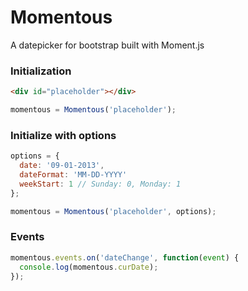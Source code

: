 # Momentous
A datepicker for bootstrap built with Moment.js

### Initialization
```html
<div id="placeholder"></div>
```
```javascript
momentous = Momentous('placeholder');
```

### Initialize with options
```javascript
options = {
  date: '09-01-2013',
  dateFormat: 'MM-DD-YYYY'
  weekStart: 1 // Sunday: 0, Monday: 1
};

momentous = Momentous('placeholder', options);
```

### Events
```javascript
momentous.events.on('dateChange', function(event) {
  console.log(momentous.curDate);
});
```